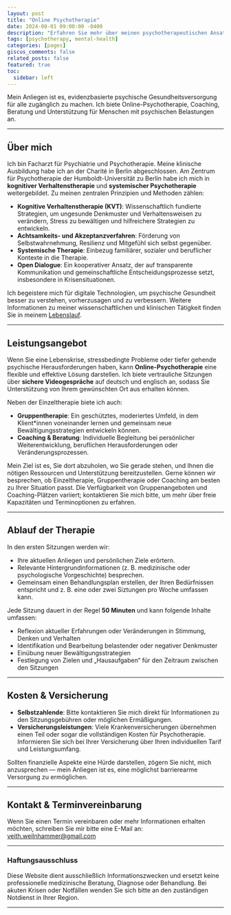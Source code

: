 ```yaml
---
layout: post
title: "Online Psychotherapie"
date: 2024-08-01 09:00:00 -0400
description: "Erfahren Sie mehr über meinen psychotherapeutischen Ansatz und wie Sie einen Termin vereinbaren können."
tags: [psychotherapy, mental-health]
categories: [pages]
giscus_comments: false
related_posts: false
featured: true
toc:
  sidebar: left
---
```


Mein Anliegen ist es, evidenzbasierte psychische Gesundheitsversorgung für alle zugänglich zu machen. Ich biete Online-Psychotherapie, Coaching, Beratung und Unterstützung für Menschen mit psychischen Belastungen an.

---

## Über mich

Ich bin Facharzt für Psychiatrie und Psychotherapie. Meine klinische Ausbildung habe ich an der Charité in Berlin abgeschlossen. Am Zentrum für Psychotherapie der Humboldt-Universität zu Berlin habe ich mich in **kognitiver Verhaltenstherapie** und **systemischer Psychotherapie** weitergebildet. Zu meinen zentralen Prinzipien und Methoden zählen:

- **Kognitive Verhaltenstherapie (KVT)**: Wissenschaftlich fundierte Strategien, um ungesunde Denkmuster und Verhaltensweisen zu verändern, Stress zu bewältigen und hilfreichere Strategien zu entwickeln.  
- **Achtsamkeits- und Akzeptanzverfahren**: Förderung von Selbstwahrnehmung, Resilienz und Mitgefühl sich selbst gegenüber.  
- **Systemische Therapie**: Einbezug familiärer, sozialer und beruflicher Kontexte in die Therapie.  
- **Open Dialogue**: Ein kooperativer Ansatz, der auf transparente Kommunikation und gemeinschaftliche Entscheidungsprozesse setzt, insbesondere in Krisensituationen.  

Ich begeistere mich für digitale Technologien, um psychische Gesundheit besser zu verstehen, vorherzusagen und zu verbessern. Weitere Informationen zu meiner wissenschaftlichen und klinischen Tätigkeit finden Sie in meinem [Lebenslauf](https://veithweilnhammer.github.io/assets/pdf/CV_Weilnhammer.pdf).

---

## Leistungsangebot

Wenn Sie eine Lebenskrise, stressbedingte Probleme oder tiefer gehende psychische Herausforderungen haben, kann **Online-Psychotherapie** eine flexible und effektive Lösung darstellen. Ich biete vertrauliche Sitzungen über **sichere Videogespräche** auf deutsch und englisch an, sodass Sie Unterstützung von Ihrem gewünschten Ort aus erhalten können.

Neben der Einzeltherapie biete ich auch:
- **Gruppentherapie**: Ein geschütztes, moderiertes Umfeld, in dem Klient*innen voneinander lernen und gemeinsam neue Bewältigungsstrategien entwickeln können.  
- **Coaching & Beratung**: Individuelle Begleitung bei persönlicher Weiterentwicklung, beruflichen Herausforderungen oder Veränderungsprozessen.  

Mein Ziel ist es, Sie dort abzuholen, wo Sie gerade stehen, und Ihnen die nötigen Ressourcen und Unterstützung bereitzustellen. Gerne können wir besprechen, ob Einzeltherapie, Gruppentherapie oder Coaching am besten zu Ihrer Situation passt. Die Verfügbarkeit von Gruppenangeboten und Coaching-Plätzen variiert; kontaktieren Sie mich bitte, um mehr über freie Kapazitäten und Terminoptionen zu erfahren.

---

## Ablauf der Therapie

In den ersten Sitzungen werden wir:
- Ihre aktuellen Anliegen und persönlichen Ziele erörtern.  
- Relevante Hintergrundinformationen (z. B. medizinische oder psychologische Vorgeschichte) besprechen.  
- Gemeinsam einen Behandlungsplan erstellen, der Ihren Bedürfnissen entspricht und z. B. eine oder zwei Siztungen pro Woche umfassen kann.

Jede Sitzung dauert in der Regel **50 Minuten** und kann folgende Inhalte umfassen:
- Reflexion aktueller Erfahrungen oder Veränderungen in Stimmung, Denken und Verhalten  
- Identifikation und Bearbeitung belastender oder negativer Denkmuster  
- Einübung neuer Bewältigungsstrategien  
- Festlegung von Zielen und „Hausaufgaben“ für den Zeitraum zwischen den Sitzungen  

---

## Kosten & Versicherung

- **Selbstzahlende**: Bitte kontaktieren Sie mich direkt für Informationen zu den Sitzungsgebühren oder möglichen Ermäßigungen.
- **Versicherungsleistungen**: Viele Krankenversicherungen übernehmen einen Teil oder sogar die vollständigen Kosten für Psychotherapie. Informieren Sie sich bei Ihrer Versicherung über Ihren individuellen Tarif und Leistungsumfang.

Sollten finanzielle Aspekte eine Hürde darstellen, zögern Sie nicht, mich anzusprechen — mein Anliegen ist es, eine möglichst barrierearme Versorgung zu ermöglichen.

---

## Kontakt & Terminvereinbarung

Wenn Sie einen Termin vereinbaren oder mehr Informationen erhalten möchten, schreiben Sie mir bitte eine E-Mail an: [veith.weilnhammer@gmail.com](mailto:veith.weilnhammer@gmail.com)

---

### Haftungsausschluss
Diese Website dient ausschließlich Informationszwecken und ersetzt keine professionelle medizinische Beratung, Diagnose oder Behandlung. Bei akuten Krisen oder Notfällen wenden Sie sich bitte an den zuständigen Notdienst in Ihrer Region.

---